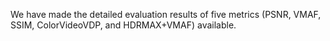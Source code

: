 We have made the detailed evaluation results of five metrics (PSNR, VMAF, SSIM, ColorVideoVDP, and HDRMAX+VMAF) available.
